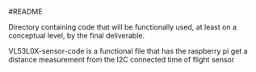 #README

Directory containing code that will be functionally used, at least on a conceptual level, by the final deliverable.

VL53L0X-sensor-code is a functional file that has the raspberry pi get a distance measurement from the I2C connected time of flight sensor